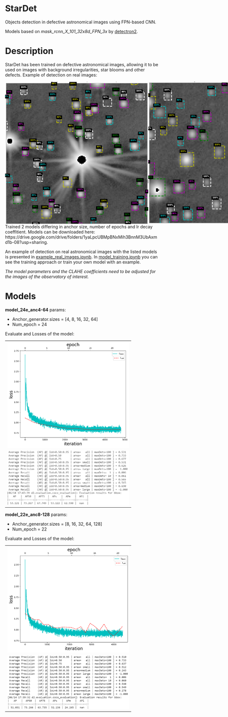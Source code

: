 # StarDet
Objects detection in defective astronomical images using FPN-based CNN.

Models based on *mask_rcnn_X_101_32x8d_FPN_3x*  by [detectron2](https://github.com/facebookresearch/detectron2).

# Description
StarDet has been trained on defective astronomical images, allowing it to be used on images with background irregularities, star blooms and other defects. Example of detection on real images:
<div style="display: flex;">
    <img src="example/ex_det_1.png" width="470" />
    <img src="example/ex_det_2.png" width="470" />
</div>
Trained 2 models differing in anchor size, number of epochs and lr decay coeffitient. Models can be downloaded here:
https://drive.google.com/drive/folders/1yaLpcUBMpBNxMih3BnnM3UbAxmd1b-08?usp=sharing.

An example of detection on real astronomical images with the listed models is presented in [example_real_images.ipynb](example_real_images.ipynb).
In [model_training.ipynb](model_training.ipynb) you can see the training approach or train your own model with an example.

*The model parameters and the CLAHE coefficients need to be adjusted for the images of the observatory of interest.*
# Models
**model_24e_anc4-64** params:
- Anchor_generator.sizes = [4, 8, 16, 32, 64]
- Num_epoch = 24

Evaluate and Losses of the model:
<table>
  <tr>
    <td>
      <img src="metrics/model_loss_anc4-64.png" width="400" />
    </td>
  </tr>
  <tr>
    <td>
      <img src="metrics/model_eval_anc4-64.png" width="400" />
    </td>
  </tr>
</table>

**model_22e_anc8-128** params:
- Anchor_generator.sizes = [8, 16, 32, 64, 128]
- Num_epoch = 22
 
Evaluate and Losses of the model:
<table>
  <tr>
    <td>
      <img src="metrics/model_loss_anc8-128.png" width="400" />
    </td>
  </tr>
  <tr>
    <td>
      <img src="metrics/model_eval_anc8-128.png" width="400" />
    </td>
  </tr>
</table>



